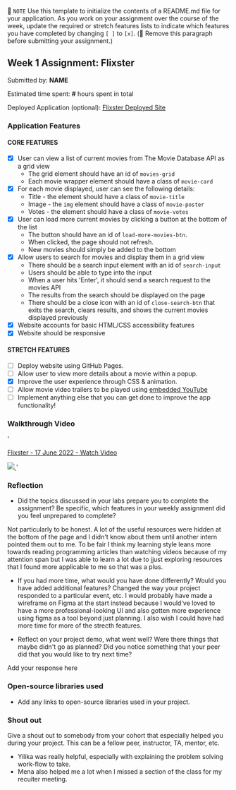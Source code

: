 📝 `NOTE` Use this template to initialize the contents of a README.md file for your application. As you work on your assignment over the course of the week, update the required or stretch features lists to indicate which features you have completed by changing `[ ]` to `[x]`. (🚫 Remove this paragraph before submitting your assignment.)

## Week 1 Assignment: Flixster

Submitted by: **NAME**

Estimated time spent: **#** hours spent in total

Deployed Application (optional): [Flixster Deployed Site](ADD_LINK_HERE)

### Application Features

#### CORE FEATURES

- [x] User can view a list of current movies from The Movie Database API as a grid view
  - The grid element should have an id of `movies-grid`
  - Each movie wrapper element should have a class of `movie-card`
- [x] For each movie displayed, user can see the following details:
  - Title - the element should have a class of `movie-title`
  - Image - the `img` element should have a class of `movie-poster`
  - Votes - the element should have a class of `movie-votes`
- [x] User can load more current movies by clicking a button at the bottom of the list
  - The button should have an id of `load-more-movies-btn`.
  - When clicked, the page should not refresh.
  - New movies should simply be added to the bottom
- [x] Allow users to search for movies and display them in a grid view
  - There should be a search input element with an id of `search-input`
  - Users should be able to type into the input
  - When a user hits 'Enter', it should send a search request to the movies API
  - The results from the search should be displayed on the page
  - There should be a close icon with an id of `close-search-btn` that exits the search, clears results, and shows the current movies displayed previously
- [x] Website accounts for basic HTML/CSS accessibility features
- [x] Website should be responsive

#### STRETCH FEATURES

- [ ] Deploy website using GitHub Pages.
- [ ] Allow user to view more details about a movie within a popup.
- [x] Improve the user experience through CSS & animation.
- [ ] Allow movie video trailers to be played using [embedded YouTube](https://support.google.com/youtube/answer/171780?hl=en)
- [ ] Implement anything else that you can get done to improve the app functionality!

### Walkthrough Video

'<a href="https://www.loom.com/share/bebc26a0b2ab44c782a233451b60bd8a">

<p>Flixster - 17 June 2022 - Watch Video</p>
<img style="max-width:300px;" src="https://cdn.loom.com/sessions/thumbnails/bebc26a0b2ab44c782a233451b60bd8a-with-play.gif">
</a>'

### Reflection

- Did the topics discussed in your labs prepare you to complete the assignment? Be specific, which features in your weekly assignment did you feel unprepared to complete?

Not particularly to be honest. A lot of the useful resources were hidden at the bottom of the page and I didn't know about them until another intern pointed them out to me. To be fair I think my learning style leans more towards reading programming articles than watching videos because of my attention span but I was able to learn a lot due to jjust exploring resources that I found more applicable to me so that was a plus.

- If you had more time, what would you have done differently? Would you have added additional features? Changed the way your project responded to a particular event, etc.
  I would probably have made a wireframe on Figma at the start instead because I would've loved to have a more professional-looking UI and also gotten more experience using figma as a tool beyond just planning. I also wish I could have had more time for more of the strecth features.

- Reflect on your project demo, what went well? Were there things that maybe didn't go as planned? Did you notice something that your peer did that you would like to try next time?

Add your response here

### Open-source libraries used

- Add any links to open-source libraries used in your project.

### Shout out

Give a shout out to somebody from your cohort that especially helped you during your project. This can be a fellow peer, instructor, TA, mentor, etc.

- Yilika was really helpful, especially with explaining the problem solving work-flow to take.
- Mena also helped me a lot when I missed a section of the class for my recuiter meeting.
